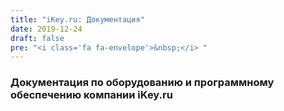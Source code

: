 ```yaml
---
title: "iKey.ru: Документация"
date: 2019-12-24
draft: false
pre: "<i class='fa fa-envelope'>&nbsp;</i> "
---
```


### Документация по оборудованию и программному обеспечению компании iKey.ru

